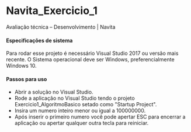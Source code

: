 # Navita_Exercicio_1
Avaliação técnica – Desenvolvimento | Navita

#### Especificações de sistema 
Para rodar esse projeto é necessário Visual Studio 2017 ou versão mais recente. O Sistema operacional deve ser Windows, preferencialmente Windows 10.

#### Passos para uso
* Abrir a solução no Visual Studio.
* Rode a aplicação no Visual Studio tendo o projeto Exercicio1_AlgoritmoBasico setado como "Startup Project".
* Insira um numero inteiro menor ou igual a 100000000.
* Após inserir o primeiro numero você pode apertar ESC para encerrar a aplicação ou apertar qualquer outra tecla para reiniciar.
